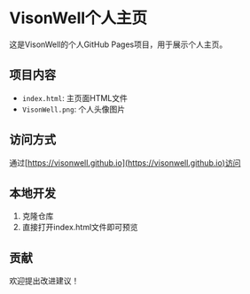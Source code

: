 # VisonWell个人主页

这是VisonWell的个人GitHub Pages项目，用于展示个人主页。

## 项目内容

- `index.html`: 主页面HTML文件
- `VisonWell.png`: 个人头像图片

## 访问方式

通过[https://visonwell.github.io](https://visonwell.github.io)访问

## 本地开发

1. 克隆仓库
2. 直接打开index.html文件即可预览

## 贡献

欢迎提出改进建议！